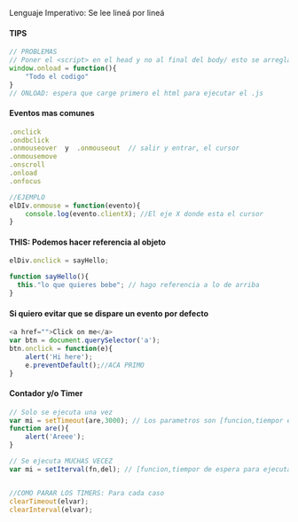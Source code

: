 Lenguaje Imperativo: Se lee lineá por lineá

#### TIPS

````javascript
// PROBLEMAS
// Poner el <script> en el head y no al final del body/ esto se arregla con
window.onload = function(){
    "Todo el codigo"
}
// ONLOAD: espera que carge primero el html para ejecutar el .js
````

#### Eventos mas comunes

````javascript
.onclick
.ondbclick
.onmouseover  y  .onmouseout  // salir y entrar, el cursor
.onmousemove
.onscroll
.onload
.onfocus

//EJEMPLO
elDIv.onmouse = function(evento){
    console.log(evento.clientX); //El eje X donde esta el cursor
}
````

#### THIS: Podemos hacer referencia al objeto

````javascript
elDiv.onclick = sayHello;

function sayHello(){
  this."lo que quieres bebe"; // hago referencia a lo de arriba
}
````

#### Si quiero evitar que se dispare un evento por defecto

````javascript
<a href="">Click on me</a>
var btn = document.querySelector('a');
btn.onclick = function(e){
    alert('Hi here');
    e.preventDefault();//ACA PRIMO
}
````

#### Contador y/o Timer

````javascript
// Solo se ejecuta una vez
var mi = setTimeout(are,3000); // Los parametros son [funcion,tiempor en milisegundos]
function are(){
    alert('Areee');
}

// Se ejecuta MUCHAS VECEZ
var mi = setIterval(fn,del); // [funcion,tiempor de espera para ejecutar el callback]


//COMO PARAR LOS TIMERS: Para cada caso
clearTimeout(elvar);
clearInterval(elvar);
````

